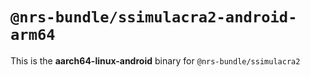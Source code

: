 # `@nrs-bundle/ssimulacra2-android-arm64`

This is the **aarch64-linux-android** binary for `@nrs-bundle/ssimulacra2`
